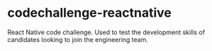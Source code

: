 # codechallenge-reactnative
React Native code challenge. Used to test the development skills of candidates looking to join the engineering team. 
